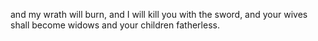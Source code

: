 and my wrath will burn, and I will kill you with the sword, and your wives shall become widows and your children fatherless.
